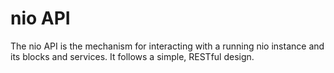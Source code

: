 # nio API

The nio API is the mechanism for interacting with a running nio instance and its blocks and services. It follows a simple, RESTful design.
